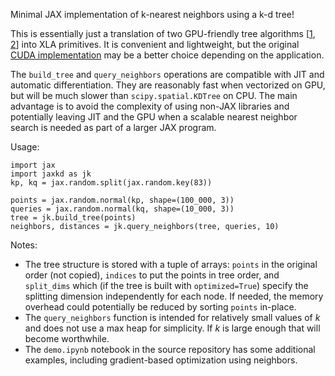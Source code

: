 Minimal JAX implementation of k-nearest neighbors using a k-d tree!

This is essentially just a translation of two GPU-friendly tree algorithms [[1](https://arxiv.org/abs/2211.00120), [2](https://arxiv.org/abs/2210.12859)] into XLA primitives. It is convenient and lightweight, but the original [CUDA implementation](https://github.com/ingowald/cudaKDTree) may be a better choice depending on the application.

The `build_tree` and `query_neighbors` operations are compatible with JIT and automatic differentiation. They are reasonably fast when vectorized on GPU, but will be much slower than `scipy.spatial.KDTree` on CPU. The main advantage is to avoid the complexity of using non-JAX libraries and potentially leaving JIT and the GPU when a scalable nearest neighbor search is needed as part of a larger JAX program.

Usage:
```
import jax
import jaxkd as jk
kp, kq = jax.random.split(jax.random.key(83))

points = jax.random.normal(kp, shape=(100_000, 3))
queries = jax.random.normal(kq, shape=(10_000, 3))
tree = jk.build_tree(points)
neighbors, distances = jk.query_neighbors(tree, queries, 10)
```

Notes:
- The tree structure is stored with a tuple of arrays: `points` in the original order (not copied), `indices` to put the points in tree order, and `split_dims` which (if the tree is built with `optimized=True`) specify the splitting dimension independently for each node. If needed, the memory overhead could potentially be reduced by sorting `points` in-place.
- The `query_neighbors` function is intended for relatively small values of *k* and does not use a max heap for simplicity. If *k* is large enough that will become worthwhile.
- The `demo.ipynb` notebook in the source repository has some additional examples, including gradient-based optimization using neighbors.